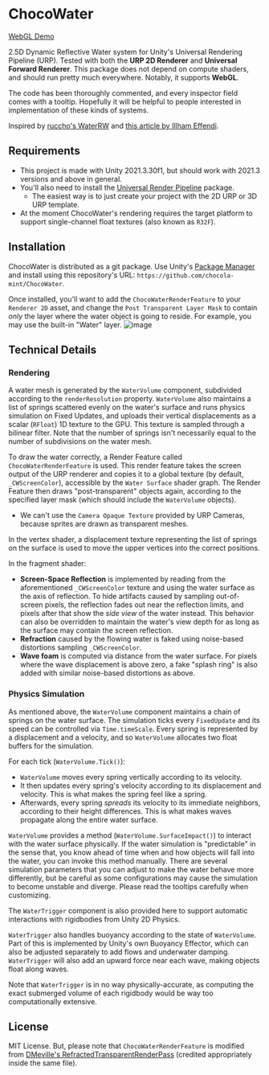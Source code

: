# ChocoWater

[WebGL Demo](https://chocola-mint.itch.io/chocowater-demo)

2.5D Dynamic Reflective Water system for Unity's Universal Rendering Pipeline (URP). Tested with both the **URP 2D Renderer** and **Universal Forward Renderer**. This package does not depend on compute shaders, and should run pretty much everywhere. Notably, it supports **WebGL**.

The code has been thoroughly commented, and every inspector field comes with a tooltip. Hopefully it will be helpful to people interested in implementation of these kinds of systems.

Inspired by [ruccho's WaterRW](https://github.com/ruccho/WaterRW/) and [this article by Illham Effendi](https://ilhamhe.medium.com/dynamic-2d-water-in-unity-8d897852ee01).

## Requirements

* This project is made with Unity 2021.3.30f1, but should work with 2021.3 versions and above in general.
* You'll also need to install the [Universal Render Pipeline](https://docs.unity3d.com/Packages/com.unity.render-pipelines.universal@12.1/manual/index.html) package.
    * The easiest way is to just create your project with the 2D URP or 3D URP template.
* At the moment ChocoWater's rendering requires the target platform to support single-channel float textures (also known as `R32F`).

## Installation
ChocoWater is distributed as a git package. Use Unity's [Package Manager](https://docs.unity3d.com/Manual/upm-ui-giturl.html) and install using this repository's URL: `https://github.com/chocola-mint/ChocoWater`.

Once installed, you'll want to add the `ChocoWaterRenderFeature` to your `Renderer 2D` asset, and change the `Post Transparent Layer Mask` to contain *only* the layer where the water object is going to reside. For example, you may use the built-in "Water" layer.
![image](https://github.com/chocola-mint/ChocoWater/assets/56677134/8e77eb6c-67c8-4bd2-b0e2-cf21aea23a40)

## Technical Details

### Rendering

A water mesh is generated by the `WaterVolume` component, subdivided according to the `renderResolution` property. `WaterVolume` also maintains a list of springs scattered evenly on the water's surface and runs physics simulation on Fixed Updates, and uploads their vertical displacements as a scalar (`RFloat`) 1D texture to the GPU. This texture is sampled through a bilinear filter. Note that the number of springs isn't necessarily equal to the number of subdivisions on the water mesh.

To draw the water correctly, a Render Feature called `ChocoWaterRenderFeature` is used. This render feature takes the screen output of the URP renderer and copies it to a global texture (by default, `_CWScreenColor`), accessible by the `Water Surface` shader graph. The Render Feature then draws "post-transparent" objects again, according to the specified layer mask (which should include the `WaterVolume` objects).
* We can't use the `Camera Opaque Texture` provided by URP Cameras, because sprites are drawn as transparent meshes.

In the vertex shader, a displacement texture representing the list of springs on the surface is used to move the upper vertices into the correct positions.

In the fragment shader:
* **Screen-Space Reflection** is implemented by reading from the aforementioned `_CWScreenColor` texture and using the water surface as the axis of reflection. To hide artifacts caused by sampling out-of-screen pixels, the reflection fades out near the reflection limits, and pixels after that show the *side view* of the water instead. This behavior can also be overridden to maintain the water's view depth for as long as the surface may contain the screen reflection.
* **Refraction** caused by the flowing water is faked using noise-based distortions sampling `_CWScreenColor`.
* **Wave foam** is computed via distance from the water surface. For pixels where the wave displacement is above zero, a fake "splash ring" is also added with similar noise-based distortions as above.


### Physics Simulation

As mentioned above, the `WaterVolume` component maintains a chain of springs on the water surface. The simulation ticks every `FixedUpdate` and its speed can be controlled via `Time.timeScale`. Every spring is represented by a displacement and a velocity, and so `WaterVolume` allocates two float buffers for the simulation.

For each tick (`WaterVolume.Tick()`):
* `WaterVolume` moves every spring vertically according to its velocity.
* It then updates every spring's velocity according to its displacement and velocity. This is what makes the spring feel like a spring.
* Afterwards, every spring *spreads* its velocity to its immediate neighbors, according to their height differences. This is what makes waves propagate along the entire water surface.

`WaterVolume` provides a method (`WaterVolume.SurfaceImpact()`) to interact with the water surface physically. If the water simulation is "predictable" in the sense that, you know ahead of time when and how objects will fall into the water, you can invoke this method manually. There are several simulation parameters that you can adjust to make the water behave more differently, but be careful as some configurations may cause the simulation to become unstable and diverge. Please read the tooltips carefully when customizing.

The `WaterTrigger` component is also provided here to support automatic interactions with rigidbodies from Unity 2D Physics. 

`WaterTrigger` also handles buoyancy according to the state of `WaterVolume`. Part of this is implemented by Unity's own Buoyancy Effector, which can also be adjusted separately to add flows and underwater damping. `WaterTrigger` will also add an upward force near each wave, making objects float along waves.

Note that `WaterTrigger` is in no way physically-accurate, as computing the exact submerged volume of each rigidbody would be way too computationally extensive.

## License

MIT License. But, please note that `ChocoWaterRenderFeature` is modified from [DMeville's RefractedTransparentRenderPass](https://github.com/DMeville/RefractedTransparentRenderPass) (credited appropriately inside the same file).
